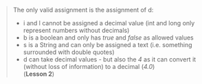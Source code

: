 > The only valid assignment is the assignment of d:
> * i and l cannot be assigned a decimal value (int and long only represent numbers without decimals)
> * b is a boolean and only has _true_ and _false_ as allowed values
> * s is a String and can only be assigned a text (i.e. something surrounded with double quotes)
> * d can take decimal values - but also the _4_ as it can convert it (without loss of information) to a decimal (_4.0_)  
> (**Lesson 2**)